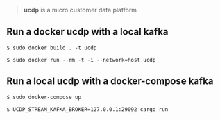 > **ucdp** is a micro customer data platform

## Run a docker ucdp with a local kafka

```console
$ sudo docker build . -t ucdp
```

```console
$ sudo docker run --rm -t -i --network=host ucdp
```

## Run a local ucdp with a docker-compose kafka 

```console
$ sudo docker-compose up
```

```console
$ UCDP_STREAM_KAFKA_BROKER=127.0.0.1:29092 cargo run
```
